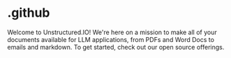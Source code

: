 # .github

Welcome to Unstructured.IO! We're here on a mission to make all of your documents available for LLM applications, from PDFs and Word Docs to emails and markdown. To get started, check out our open source offerings.